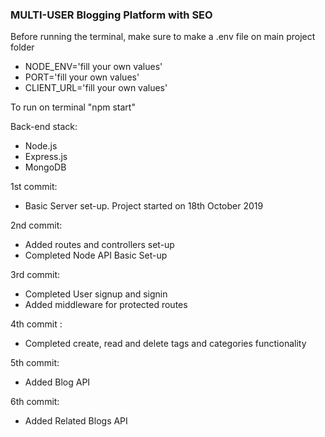 ### MULTI-USER Blogging Platform with SEO

Before running the terminal, make sure to make a .env file on main project folder

- NODE_ENV='fill your own values'
- PORT='fill your own values'
- CLIENT_URL='fill your own values'

To run on terminal "npm start"

Back-end stack:

- Node.js
- Express.js
- MongoDB

1st commit:

- Basic Server set-up. Project started on 18th October 2019

2nd commit:

- Added routes and controllers set-up
- Completed Node API Basic Set-up

3rd commit:

- Completed User signup and signin
- Added middleware for protected routes

4th commit :

- Completed create, read and delete tags and categories functionality

5th commit:

- Added Blog API

6th commit:

- Added Related Blogs API
